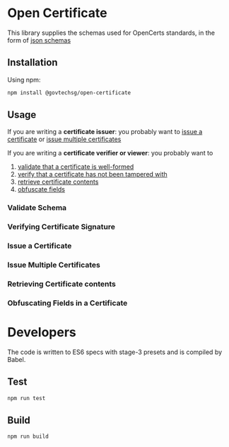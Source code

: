 # Open Certificate

This library supplies the schemas used for OpenCerts standards, in the form of [json schemas](http://json-schema.org)

## Installation

Using npm:

```bash
npm install @govtechsg/open-certificate
```

## Usage

If you are writing a **certificate issuer**: you probably want to [issue a certificate](#issuing-a-certificate) or [issue multiple certificates](#issue-multiple-certificates)

If you are writing a **certificate verifier or viewer**: you probably want to
1. [validate that a certificate is well-formed](#validate-schema)
1. [verify that a certificate has not been tampered with](#verifying-certificate-signature) 
1. [retrieve certificate contents](#retrieving-certificate-contents)
1. [obfuscate fields](#obfuscating-fields-in-a-certificate)

### Validate Schema
### Verifying Certificate Signature
### Issue a Certificate
### Issue Multiple Certificates
### Retrieving Certificate contents
### Obfuscating Fields in a Certificate

# Developers

The code is written to ES6 specs with stage-3 presets and is compiled by Babel.


## Test

```bash
npm run test
```
## Build

```bash
npm run build
```
